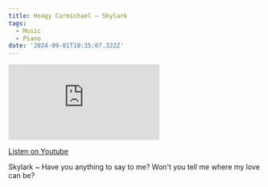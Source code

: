 ```yaml
---
title: Hoagy Carmichael – Skylark
tags:
  - Music
  - Piano
date: '2024-09-01T10:35:07.322Z'
---
```


<iframe src="https://www.youtube-nocookie.com/embed/6mZmM3NveEs?modestbranding=1&showinfo=0&rel=0" title="YouTube video player" frameborder="0" allow="accelerometer; autoplay; encrypted-media; gyroscope; picture-in-picture;" allowfullscreen className="youtube_video"></iframe>

[Listen on Youtube](https://youtu.be/6mZmM3NveEs)

Skylark ~
Have you anything to say to me?
Won't you tell me where my love can be?
